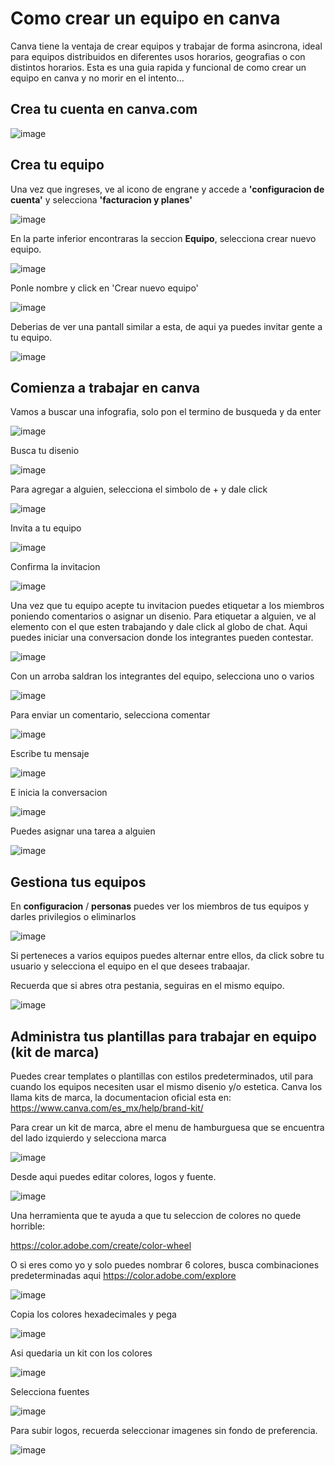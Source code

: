 # Como crear un equipo en canva

Canva tiene la ventaja de crear equipos y trabajar de forma asincrona, ideal para equipos distribuidos en diferentes usos horarios, geografias o con distintos horarios. Esta es una guia rapida y funcional de como crear un equipo en canva y no morir en el intento...


## Crea tu cuenta en canva.com

![image](https://user-images.githubusercontent.com/71740335/201002574-df242268-bfd6-4197-9b37-9dff3a0e6783.png)


## Crea tu equipo

Una vez que ingreses, ve al icono de engrane y accede a **'configuracion de cuenta'** y selecciona **'facturacion y planes'**

![image](https://user-images.githubusercontent.com/71740335/201008870-f263092e-4660-4de7-93e2-aebcbb280ee3.png)

En la parte inferior encontraras la seccion **Equipo**, selecciona crear nuevo equipo.

![image](https://user-images.githubusercontent.com/71740335/201002072-f9d19e5f-1e76-49d5-afc1-57435a9ddd2d.png)

Ponle nombre y click en 'Crear nuevo equipo'

![image](https://user-images.githubusercontent.com/71740335/201002187-1fa8b7e1-3ea6-4bce-a8ef-4ff91dbfbd14.png)

Deberias de ver una pantall similar a esta, de aqui ya puedes invitar gente a tu equipo.

![image](https://user-images.githubusercontent.com/71740335/201002451-0d24c3cd-7985-47ef-ab80-6c22924b984f.png)


## Comienza a trabajar en canva

Vamos a buscar una infografia, solo pon el termino de busqueda y da enter

![image](https://user-images.githubusercontent.com/71740335/201002687-d78f5d24-4b36-4052-a742-66f9ca5f0f4e.png)

Busca tu disenio

![image](https://user-images.githubusercontent.com/71740335/201002983-29456663-3f6b-4816-8a25-322865b823fb.png)

Para agregar a alguien, selecciona el simbolo de + y dale click

![image](https://user-images.githubusercontent.com/71740335/201003405-988fd4fc-86e9-4a02-afdd-e1d40edebf2a.png)

Invita a tu equipo

![image](https://user-images.githubusercontent.com/71740335/201003611-59ff8d43-21fa-4465-aa8d-7fb4e9043183.png)

Confirma la invitacion

![image](https://user-images.githubusercontent.com/71740335/201003709-7bce7a4a-d361-49bf-aa14-97efc81a3b05.png)

Una vez que tu equipo acepte tu invitacion puedes etiquetar a los miembros poniendo comentarios o asignar un disenio. Para etiquetar a alguien, ve al elemento con el que esten trabajando y dale click al globo de chat. Aqui puedes iniciar una conversacion donde los integrantes pueden contestar.

![image](https://user-images.githubusercontent.com/71740335/201006344-a149b426-9daa-4495-9098-025dbffe50a0.png)

Con un arroba saldran los integrantes del equipo, selecciona uno o varios

![image](https://user-images.githubusercontent.com/71740335/201006430-c1a2037b-efd5-4221-9901-af6badc54a85.png)

Para enviar un comentario, selecciona comentar

![image](https://user-images.githubusercontent.com/71740335/201006608-bb2fd8de-6ca1-4704-acca-310b367d0f68.png)

Escribe tu mensaje 

![image](https://user-images.githubusercontent.com/71740335/201006748-704213e0-83cb-46cd-89ae-fcb65e83c083.png)

E inicia la conversacion

![image](https://user-images.githubusercontent.com/71740335/201006832-16f667fb-3633-4cc0-8f1e-1ea32d8b18b1.png)

Puedes asignar una tarea a alguien

![image](https://user-images.githubusercontent.com/71740335/201007088-42f975d9-b176-4c03-ab69-f7add3564582.png)



## Gestiona tus equipos

En **configuracion** / **personas** puedes ver los miembros de tus equipos y darles privilegios o eliminarlos

![image](https://user-images.githubusercontent.com/71740335/201004861-80b82770-a2c8-47d8-8d31-5d73222142ea.png)

Si perteneces a varios equipos puedes alternar entre ellos, da click sobre tu usuario y selecciona el equipo en el que desees trabaajar.

Recuerda que si abres otra pestania, seguiras en el mismo equipo.

![image](https://user-images.githubusercontent.com/71740335/201005058-40475002-69b2-4404-9dfb-bff151552ed6.png)



## Administra tus plantillas para trabajar en equipo (kit de marca)

Puedes crear templates o plantillas con estilos predeterminados, util para cuando los equipos necesiten usar el mismo disenio y/o estetica. Canva los llama kits de marca, la documentacion oficial esta en: https://www.canva.com/es_mx/help/brand-kit/

Para crear un kit de marca, abre el menu de hamburguesa que se encuentra del lado izquierdo y selecciona marca

![image](https://user-images.githubusercontent.com/71740335/201010985-a3b1d674-b471-4fcc-802f-fc4e9f46af41.png)

Desde aqui puedes editar colores, logos y fuente.

![image](https://user-images.githubusercontent.com/71740335/201011112-3a92e3fd-c025-4099-9557-76d3d4a6afd9.png)

Una herramienta que te ayuda a que tu seleccion de colores no quede horrible:

https://color.adobe.com/create/color-wheel

O si eres como yo y solo puedes nombrar 6 colores, busca combinaciones predeterminadas aqui https://color.adobe.com/explore

![image](https://user-images.githubusercontent.com/71740335/201012468-783b1ae4-f63f-4d90-8625-435893afe05a.png)

Copia los colores hexadecimales y pega

![image](https://user-images.githubusercontent.com/71740335/201012854-fc2138bd-5c95-4a24-94f6-de45ef75084e.png)

Asi quedaria un kit con los colores

![image](https://user-images.githubusercontent.com/71740335/201012805-04a677a7-5c88-463b-8df9-8144eb3977ab.png)

Selecciona fuentes

![image](https://user-images.githubusercontent.com/71740335/201013088-932f3966-c532-4963-bf05-a27f4a9a6929.png)

Para subir logos, recuerda seleccionar imagenes sin fondo de preferencia.

![image](https://user-images.githubusercontent.com/71740335/201013514-5f1f4cce-dfaa-4998-b6eb-3ff7d47816ee.png)













